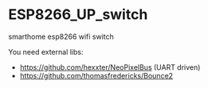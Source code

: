 # ESP8266_UP_switch
smarthome esp8266 wifi switch

You need external libs:
- https://github.com/hexxter/NeoPixelBus (UART driven)
- https://github.com/thomasfredericks/Bounce2 
